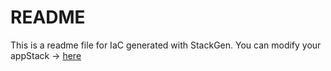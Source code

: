 # README
This is a readme file for IaC generated with StackGen.
You can modify your appStack -> [here](http://main.dev.stackgen.com/appstacks/10040f1b-dc9f-470d-89d1-ddea265d832b)
